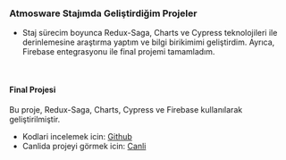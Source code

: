 ### Atmosware Stajımda Geliştirdiğim Projeler
* Staj sürecim boyunca Redux-Saga, Charts ve Cypress teknolojileri ile derinlemesine araştırma yaptım ve bilgi birikimimi geliştirdim. Ayrıca, Firebase entegrasyonu ile final projemi tamamladım.

<br>

#### Final Projesi
Bu proje, Redux-Saga, Charts, Cypress ve Firebase kullanılarak geliştirilmiştir.

- Kodlari incelemek icin: [Github](https://github.com/Recepurkun/AtmoswareStajProje)
- Canlida projeyi görmek icin: [Canli](https://atmosware-staj-proje.vercel.app/)